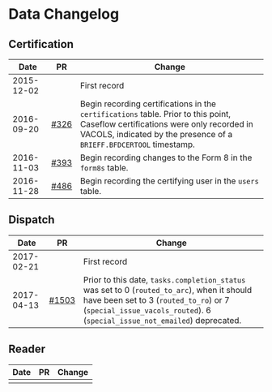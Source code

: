 # Data Changelog

## Certification

Date | PR | Change
---- | -- | ------
2015-12-02 |  | First record
2016-09-20 | [#326](https://github.com/department-of-veterans-affairs/caseflow/pull/326) | Begin recording certifications in the `certifications` table. Prior to this point, Caseflow certifications were only recorded in VACOLS, indicated by the presence of a `BRIEFF.BFDCERTOOL` timestamp.
2016-11-03 | [#393](https://github.com/department-of-veterans-affairs/caseflow/pull/393) | Begin recording changes to the Form 8 in the `form8s` table.
2016-11-28 | [#486](https://github.com/department-of-veterans-affairs/caseflow/pull/486) | Begin recording the certifying user in the `users` table.

## Dispatch

Date | PR | Change
---- | -- | ------
2017-02-21 |  | First record
2017-04-13 | [#1503](https://github.com/department-of-veterans-affairs/caseflow/pull/1503) | Prior to this date, `tasks.completion_status` was set to 0 (`routed_to_arc`), when it should have been set to 3 (`routed_to_ro`) or 7 (`special_issue_vacols_routed`). 6 (`special_issue_not_emailed`) deprecated.

## Reader

Date | PR | Change
---- | -- | ------
     |    |  
